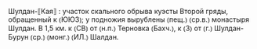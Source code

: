 ---
---

Шулдан-⟦Кая⟧
: участок скального обрыва куэсты Второй гряды, обращенный к ⦅ЮЮЗ⦆; у подножия вырублены ⦅пещ.⦆ ⦅ср.в.⦆ монастыря Шулдан. В 1,5 км. к ⦅СВ⦆ от ⦅н.п.⦆ Терновка ⦅Бахч.⦆, к ⦅З⦆ от ⦅г.⦆ Шулдан-Бурун ⦅ср.⦆ ⦅монг.⦆ ⦅ИЛ.⦆ Шалдан.
